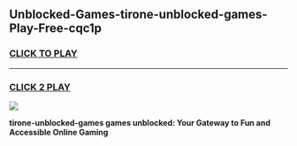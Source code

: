 
## Unblocked-Games-tirone-unblocked-games-Play-Free-cqc1p
<h3>
<a href="https://premium76.site?title=tirone-unblocked-games&ref=23A">CLICK TO PLAY</a></h3>
<hr>

<h3>
<a href="https://premium76.site?title=tirone-unblocked-games&ref=23A">CLICK 2 PLAY</a>
  
</h3>

<a href="https://premium76.site?title=tirone-unblocked-games&ref=23A"><img src="https://clearcache.store/games.png"></a>


**tirone-unblocked-games games unblocked: Your Gateway to Fun and Accessible Online Gaming**
